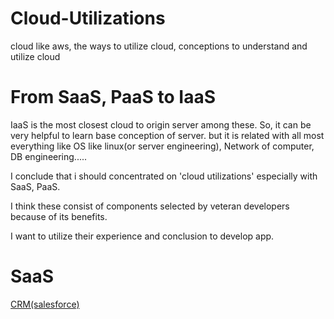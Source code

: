 # Cloud-Utilizations
cloud like aws, the ways to utilize cloud, conceptions to understand and utilize cloud

# From SaaS, PaaS to IaaS
IaaS is the most closest cloud to origin server among these. So, it can be very helpful to learn base conception of server. but it is related with all most everything like OS like linux(or server engineering), Network of computer, DB engineering.....

I conclude that i should concentrated on 'cloud utilizations' especially with SaaS, PaaS.

I think these consist of components selected by veteran developers because of its benefits.

I want to utilize their experience and conclusion to develop app.

# SaaS 
[CRM(salesforce)](https://github.com/devsacti/CRM)

